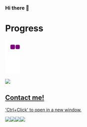 ### Hi there 👋

<h1>Progress</h1>

![Snake animation](https://github.com/AlanTyping/AlanTyping/blob/output/github-contribution-grid-snake.gif)

<div>
<a href="https://github.com/seu-usuário-aqui">
<img height="180em" src="https://github-readme-stats.vercel.app/api?username=AlanTyping&show_icons=true&theme=dracula&include_all_commits=true&count_private=true"/>
</div>
 
 <h2>Contact me!</h2>  
 
 <p>'Ctrl+Click' to open in a new window.</p>
  
 <a href = "https://www.instagram.com/alan_anr/"><img src="https://user-images.githubusercontent.com/89664408/210903076-2453d845-de8f-4242-846e-e3bb2d1a3638.png" target="_blank"></a><a href="https://www.linkedin.com/in/alan-rosales-dev/" target="_blank"><img src="https://user-images.githubusercontent.com/89664408/210903260-0eea2d3d-5e3d-4283-b9c1-134d1dab4a13.png" target="_blank"></a><a href = "mailto:alan.a.n.r.ar@gmail.com"><img src="https://user-images.githubusercontent.com/89664408/210904347-0469d854-a77e-4fad-8819-587efd49039f.png" target="_blank"></a><a href = "https://api.whatsapp.com/send?phone=541138235395"><img src="https://user-images.githubusercontent.com/89664408/210903267-2f657a9d-4a00-4d3b-b1ea-43a5ede14b61.png" target="_blank"></a>
 

